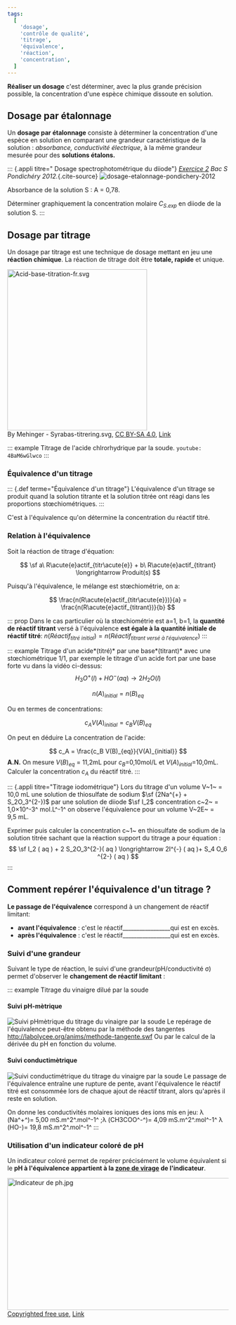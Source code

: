 ```yaml
---
tags:
  [
    'dosage',
    'contrôle de qualité',
    'titrage',
    'équivalence',
    'réaction',
    'concentration',
  ]
---
```


<!--
**BO 2012 **:

+-----------------------------------+-----------------------------------+
| **Contrôle de la qualité par | \*Pratiquer une démarche |
| dosage** | expérimentale pour déterminer la |
| | concentration d'une espèce à |
| Dosages par étalonnage : | l'aide de courbes d'étalonnage en |
| | utilisant la spectrophotométrie |
| --- spectrophotométrie ; loi de | et la conductimétrie, dans le |
| Beer-Lambert ; | domaine de la santé, de |
| | l'environnement ou du contrôle de |
| --- conductimétrie ; explication | la qualité.* |
| qualitative de la loi de | |
| | Établir l'équation de la réaction |
| Kohlrausch, par analogie avec la | support de titrage à partir d'un |
| loi de Beer-Lambert. | protocole expérimental. |
| | |
| Dosages par titrage direct. | *Pratiquer une démarche |
| | expérimentale pour déterminer la |
| Réaction support de titrage ; | concentration d'une espèce |
| caractère quantitatif. | chimique par titrage par le suivi |
| Équivalence dans un titrage ; | d'une grandeur physique et par la |
| repérage de l'équivalence pour un | visualisation d'un changement de |
| titrage pH-métrique, | couleur, dans le domaine de la |
| conductimétrique et par | santé, de l'environnement ou du |
| utilisation d'un indicateur de | contrôle de la qualité.\* |
| fin de réaction. | |
| | Interpréter qualitativement un |
| | changement de pente dans un |
| | titrage conductimétrique. |
+-----------------------------------+-----------------------------------+ -->

**Réaliser un dosage** c'est déterminer, avec la plus grande précision possible, la concentration
d'une espèce chimique dissoute en solution.

## Dosage par étalonnage

Un **dosage par étalonnage** consiste à déterminer la concentration d'une espèce en solution en
comparant une grandeur caractéristique de la solution : _absorbance, conductivité électrique_, à la
même grandeur mesurée pour des **solutions étalons.**

::: {.appli titre=" Dosage spectrophotométrique du diiode"}
_[Exercice 2](http://labolycee.org/2012/2012-Pondichery-Exo2-Sujet-Spectrophotometrie-5-5pts.pdf) Bac S Pondichéry 2012._{.cite-source}
![dosage-etalonnage-pondichery-2012](../images/dosage-etalonnage-pondichery-2012.png)

Absorbance de la solution S : A = 0,78.

Déterminer graphiquement la concentration molaire $C_{S.exp}$ en diiode de la solution S.
:::

## Dosage par titrage

Un dosage par titrage est une technique de dosage mettant en jeu une
**réaction chimique**. La réaction de titrage doit être **totale,
rapide** et unique.

<p><a href="https://commons.wikimedia.org/wiki/File:Acid-base-titration-fr.svg#/media/File:Acid-base-titration-fr.svg"><img class="center" src="https://upload.wikimedia.org/wikipedia/commons/b/b3/Acid-base-titration-fr.svg" alt="Acid-base-titration-fr.svg" width="318" height="366"></a><br>By Mehinger - Syrabas-titrering.svg, <a href="https://creativecommons.org/licenses/by-sa/4.0" title="Creative Commons Attribution-Share Alike 4.0">CC BY-SA 4.0</a>, <a href="https://commons.wikimedia.org/w/index.php?curid=78256575">Link</a></p>

::: example
Titrage de l'acide chlrorhydrique par la soude.
`youtube: 4BaM6wGlwco`
:::

### Équivalence d'un titrage

::: {.def terme="Équivalence d'un titrage"}
L'équivalence d'un titrage se produit quand la solution titrante et la solution titrée ont réagi
dans les proportions stœchiométriques.
:::

C'est à l'équivalence qu'on détermine la concentration du réactif titré.

### Relation à l'équivalence

Soit la réaction de titrage d'équation:

$$
\sf a\ R\acute{e}actif_{titr\acute{e}} + b\ R\acute{e}actif_{titrant} \longrightarrow Produit(s)
$$

Puisqu'à l'équivalence, le mélange est stœchiométrie, on a:

$$
\frac{n(R\acute{e}actif_{titr\acute{e}})}{a} = \frac{n(R\acute{e}actif_{titrant})}{b}
$$

::: prop
Dans le cas particulier où la stœchiométrie est a=1, b=1, la **quantité de réactif titrant** versé à
l'équivalence **est égale à la quantité initiale de réactif titré**:
$n(R\acute{e}actif_{titr\acute{e}\ initial}) = n(R\acute{e}actif_{titrant\ vers\acute{e}\ \grave{a}\ l'\acute{e}quivalence})$
:::

::: example
Titrage d'un acide*(titré)* par une base*(titrant)* avec une stœchiométrique 1/1, 
par exemple le titrage d'un acide fort par une base forte vu dans la vidéo ci-dessus:
$$
H_3O^{+}(l) + HO^{-}( aq )   \longrightarrow  2H_2O(l)
$$

$$
n(A)_{initial} = n(B)_{eq}
$$

Ou en termes de concentrations:

$$
c_A V(A)_{initial} = c_B V(B)_{eq}
$$

On peut en déduire La concentration de l'acide:

$$
c_A =  \frac{c_B V(B)_{eq}}{V(A)_{initial}}
$$
**A.N.** On mesure $V(B)_{eq}$ = 11,2mL pour $c_B$=0,10mol/L et $V(A)_{initial}$=10,0mL. 
Calculer la concentration $c_A$ du réactif titré.
:::

::: {.appli titre="Titrage iodométrique"}
Lors du titrage d'un volume V~1~ = 10,0 mL une solution de thiosulfate de sodium $\sf (2Na^{+} + S_2O_3^{2-})$
par une solution de diiode $\sf I_2$
concentration c~2~ = 1,0×10^-3^ mol.L^-1^ on observe l'équivalence pour
un volume V~2E~ = 9,5 mL.

Exprimer puis calculer la concentration c~1~ en thiosulfate de sodium de la solution
titrée sachant que la réaction support du titrage a pour
équation :
$$
\sf I_2 ( aq )  +  2 S_2O_3^{2-}( aq )   \longrightarrow   2I^{-} ( aq )+ S_4 O_6 ^{2-} ( aq ) 
$$
:::

## Comment repérer l'équivalence d'un titrage ?

**Le passage de l'équivalence** correspond à un changement de réactif limitant:

- **avant l'équivalence** : c'est le
  réactif\_\_\_\_\_\_\_\_\_\_\_\_\_\_\_\_\_qui est en excès.
- **après l'équivalence** : c'est le
  réactif\_\_\_\_\_\_\_\_\_\_\_\_\_\_\_\_\_qui est en excès.


### Suivi d'une grandeur

Suivant le type de réaction, le suivi d'une grandeur(pH/conductivité σ) permet d'observer le
**changement de réactif limitant** :

::: example
Titrage du vinaigre dilué par la soude

#### Suivi pH-mètrique

![Suivi pHmètrique du titrage du vinaigre par la soude](../images/suivi-ph-vinaigre-soude.jpg)
Le repérage de l'équivalence peut-être obtenu par la méthode des tangentes
<http://labolycee.org/anims/methode-tangente.swf>
Ou par le calcul de la dérivée du pH en fonction du volume.

#### Suivi conductimètrique

![Suivi conductimétrique du titrage du vinaigre par la soude](../images/suivi-conduc-vinaigre-soude.jpg)
Le passage de l'équivalence entraîne une rupture de pente, avant l'équivalence le réactif titré
est consommée lors de chaque ajout de réactif titrant, alors qu'après il reste en solution.

On donne les conductivités molaires ioniques des ions mis en jeu:
λ (Na^+^)= 5,00 mS.m^2^.mol^-1^ ;λ (CH3COO^-^)= 4,09 mS.m^2^.mol^-1^ λ (HO-)= 19,8 mS.m^2^.mol^-1^
:::

### Utilisation d'un indicateur coloré de pH

Un indicateur coloré permet de repérer précisément le volume équivalent si le **pH à l'équivalence
appartient à la [zone de virage](https://fr.wikipedia.org/wiki/Titrage_par_indicateurs_color%C3%A9s#Choix_de_l'indicateur_color%C3%A9) de l'indicateur**.

<p><a href="https://commons.wikimedia.org/wiki/File:Indicateur_de_ph.jpg#/media/File:Indicateur_de_ph.jpg"><img class="center" src="https://upload.wikimedia.org/wikipedia/commons/f/f6/Indicateur_de_ph.jpg" alt="Indicateur de ph.jpg" width="686" height="300"></a><br><a href="//commons.wikimedia.org/wiki/File:Indicateur_de_ph.jpg" title="Copyrighted free use">Copyrighted free use</a>, <a href="https://commons.wikimedia.org/w/index.php?curid=531096">Link</a></p>
